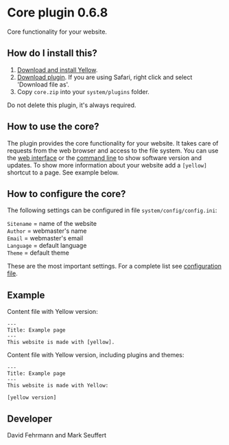Core plugin 0.6.8
=================
Core functionality for your website.

## How do I install this?

1. [Download and install Yellow](https://github.com/datenstrom/yellow/).
2. [Download plugin](https://github.com/datenstrom/yellow-plugins/raw/master/zip/core.zip). If you are using Safari, right click and select 'Download file as'.
3. Copy `core.zip` into your `system/plugins` folder.

Do not delete this plugin, it's always required.

## How to use the core?

The plugin provides the core functionality for your website. It takes care of requests from the web browser and access to the file system. You can use the [web interface](https://github.com/datenstrom/yellow-plugins/tree/master/webinterface) or the [command line](https://github.com/datenstrom/yellow-plugins/tree/master/commandline) to show software version and updates. To show more information about your website add a `[yellow]` shortcut to a page. See example below.

## How to configure the core?

The following settings can be configured in file `system/config/config.ini`:

`Sitename` = name of the website  
`Author` = webmaster's name  
`Email` = webmaster's email  
`Language` = default language   
`Theme` = default theme  

These are the most important settings. For a complete list see [configuration file](https://github.com/datenstrom/yellow/blob/master/system/config/config.ini).

## Example

Content file with Yellow version:

```
---
Title: Example page
---
This website is made with [yellow].
```

Content file with Yellow version, including plugins and themes:

```
---
Title: Example page
---
This website is made with Yellow:

[yellow version]
```

## Developer

David Fehrmann and Mark Seuffert
